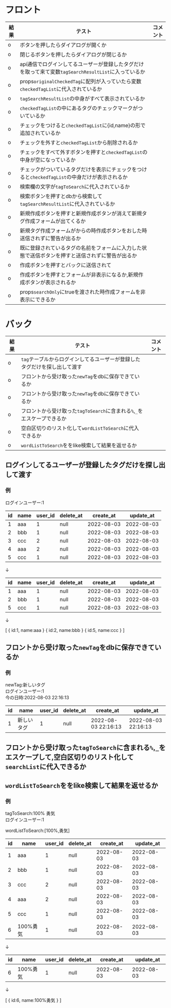 # フロント
|結果|テスト|コメント|
|--|--|--|
|o|ボタンを押したらダイアログが開くか||
|o|閉じるボタンを押したらダイアログが閉じるか||
|o|api通信でログインしてるユーザーが登録したタグだけを取って来て変数`tagSearchResultList`に入っているか|
|o|props`originalCheckedTag`に配列が入っていたら変数`checkedTagList`に代入されているか||
|o|`tagSearchResultList`の中身がすべて表示されているか||
|o|`checkedTagList`の中にあるタグのチェックマークがついているか||
|o|チェックをつけると`checkedTagList`に{id,name}の形で追加されているか||
|o|チェックを外すと`checkedTagList`から削除されるか||
|o|チェックをすべて外すボタンを押すと`checkedTagList`の中身が空になっているか||
|o|チェックがついているタグだけを表示にチェックをつけると`checkedTagList`の中身だけが表示されるか||
|o|検索欄の文字が`tagToSearch`に代入されているか||
|o|検索ボタンを押すとdbから検索して`tagSearchResultList`に代入されているか||
|o|新規作成ボタンを押すと新規作成ボタンが消えて新規タグ作成フォームが出てくるか||
|o|新規タグ作成フォームがからの時作成ボタンをおした時送信されずに警告が出るか||
|o|既に登録されているタグの名前をフォームに入力した状態で送信ボタンを押すと送信されずに警告が出るか||
|o|作成ボタンを押すとバックに送信されて||
|o|作成ボタンを押すとフォームが非表示になるか,新規作成ボタンが表示されるか||
|o|props`searchOnly`にtrueを渡された時作成フォームを非表示にできるか||

# バック
|結果|テスト|コメント|
|--|--|--|
|o|`tag`テーブルからログインしてるユーザーが登録したタグだけを探し出して渡す||
|o|フロントから受け取った`newTag`をdbに保存できているか||
|o|フロントから受け取った`newTag`をdbに保存できているか||
|o|フロントから受け取った`tagToSearch`に含まれる`%`,`_`をエスケープできるか||
|o|空白区切りのリスト化して`wordListToSearch`に代入できるか||
|o|`wordListToSearch`ををlike検索して結果を返せるか||


## ログインしてるユーザーが登録したタグだけを探し出して渡す
### 例
ログインユーザー:1

|id|name|user_id|delete_at|create_at|update_at|
|--|--|--|--|--|--|
|1|aaa|1|null|2022-08-03|2022-08-03|
|2|bbb|1|null|2022-08-03|2022-08-03|
|3|ccc|2|null|2022-08-03|2022-08-03|
|4|aaa|2|null|2022-08-03|2022-08-03|
|5|ccc|1|null|2022-08-03|2022-08-03|

↓

|id|name|user_id|delete_at|create_at|update_at|
|--|--|--|--|--|--|
|1|aaa|1|null|2022-08-03|2022-08-03|
|2|bbb|1|null|2022-08-03|2022-08-03|
|5|ccc|1|null|2022-08-03|2022-08-03|

↓

[
    {
        id:1,
        name:aaa
    }
    {
        id:2,
        name:bbb
    }
    {
        id:5,
        name:ccc
    }
]

## フロントから受け取った`newTag`をdbに保存できているか
### 例
newTag:新しいタグ  
ログインユーザー:1  
今の日時:2022-08-03 22:16:13  

|id|name|user_id|delete_at|create_at|update_at|
|--|--|--|--|--|--|
|1|新しいタグ|1|null|2022-08-03 22:16:13|2022-08-03 22:16:13|

## フロントから受け取った`tagToSearch`に含まれる`%`,`_`をエスケープして,空白区切りのリスト化して`searchList`に代入できるか

## `wordListToSearch`ををlike検索して結果を返せるか
### 例
tagToSearch:100% 勇気  
ログインユーザー:1  

wordListToSearch:[100%,勇気]  

|id|name|user_id|delete_at|create_at|update_at|
|--|--|--|--|--|--|
|1|aaa|1|null|2022-08-03|2022-08-03|
|2|bbb|1|null|2022-08-03|2022-08-03|
|3|ccc|2|null|2022-08-03|2022-08-03|
|4|aaa|2|null|2022-08-03|2022-08-03|
|5|ccc|1|null|2022-08-03|2022-08-03|
|6|100%勇気|1|null|2022-08-03|2022-08-03|

↓

|id|name|user_id|delete_at|create_at|update_at|
|--|--|--|--|--|--|
|6|100%勇気|1|null|2022-08-03|2022-08-03|

↓

[
    {
        id:6,
        name:100%勇気
    }
]

